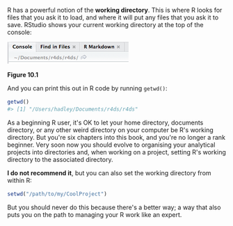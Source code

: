 
R has a powerful notion of the __working directory__. This is where R looks for files that you ask it to load, and where it will put any files that you ask it to save. RStudio shows your current working directory at the top of the console:


![Figure 10.1](screenshots/rstudio-wd.png)

**Figure 10.1**

And you can print this out in R code by running `getwd()`:


```r
getwd()
#> [1] "/Users/hadley/Documents/r4ds/r4ds"
```

As a beginning R user, it's OK to let your home directory, documents directory, or any other weird directory on your computer be R's working directory. But you're six chapters into this book, and you're no longer a rank beginner. Very soon now you should evolve to organising your analytical projects into directories and, when working on a project, setting R's working directory to the associated directory.

__I do not recommend it__, but you can also set the working directory from within R:


```r
setwd("/path/to/my/CoolProject")
```

But you should never do this because there's a better way; a way that also puts you on the path to managing your R work like an expert.
